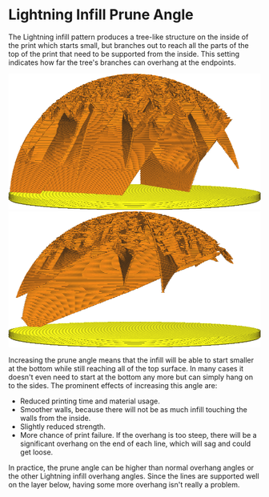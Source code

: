 Lightning Infill Prune Angle
====
The Lightning infill pattern produces a tree-like structure on the inside of the print which starts small, but branches out to reach all the parts of the top of the print that need to be supported from the inside. This setting indicates how far the tree's branches can overhang at the endpoints.


![At 40° the Lightning infill is pretty stable](images/lightning_infill_prune_angle_40.png)
![At 70° the branches overhang quite steeply](images/lightning_infill_prune_angle_70.png)

Increasing the prune angle means that the infill will be able to start smaller at the bottom while still reaching all of the top surface. In many cases it doesn't even need to start at the bottom any more but can simply hang on to the sides. The prominent effects of increasing this angle are:

* Reduced printing time and material usage.
* Smoother walls, because there will not be as much infill touching the walls from the inside.
* Slightly reduced strength.
* More chance of print failure. If the overhang is too steep, there will be a significant overhang on the end of each line, which will sag and could get loose.

In practice, the prune angle can be higher than normal overhang angles or the other Lightning infill overhang angles. Since the lines are supported well on the layer below, having some more overhang isn't really a problem.